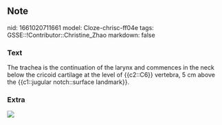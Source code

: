 ## Note
nid: 1661020711661
model: Cloze-chrisc-ff04e
tags: GSSE::!Contributor::Christine_Zhao
markdown: false

### Text
<div>
  <div>
    <div>
      <div>
        The trachea is the continuation of the larynx and commences
        in the neck below the cricoid cartilage at the level of
        {{c2::C6}} vertebra, 5 cm above the {{c1::jugular
        notch::surface landmark}}.
      </div>
    </div>
  </div>
</div>

### Extra
<img src="Screen%20Shot%202021-06-03%20at%203.10.53%20pm.png">
